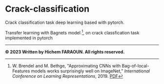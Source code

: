 # Crack-classification
Crack classification task deep learning based with pytorch.

Transfer learning with Bagnets model [^1], on crack classfication task implemented in pytorch





[^1]: W. Brendel and M. Bethge, "Approximating CNNs with Bag-of-local-Features models works surprisingly well on ImageNet," *International Conference on Learning Representations*, 2019. [PDF](https://openreview.net/pdf?id=SkfMWhAqYQ)


---

**© 2023 Written by Hichem FARAOUN. All rights reserved.**
